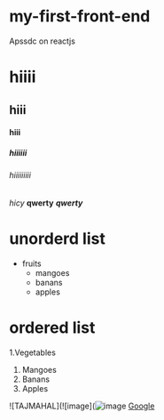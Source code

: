# my-first-front-end
Apssdc on reactjs
# hiiii
## hiii
#### hiii
##### hiiiiii
###### hiiiiiiiii
*hicy*
**qwerty**
***qwerty***
# unorderd list
* fruits
  * mangoes
  * banans
  * apples
# ordered list
1.Vegetables
  1. Mangoes
  2. Banans
  3. Apples

![TAJMAHAL](![image](![image](https://user-images.githubusercontent.com/76223596/118024340-33b8d580-b37c-11eb-9e73-dda81cc24ad9.png)
[Google](www.google.com/)



